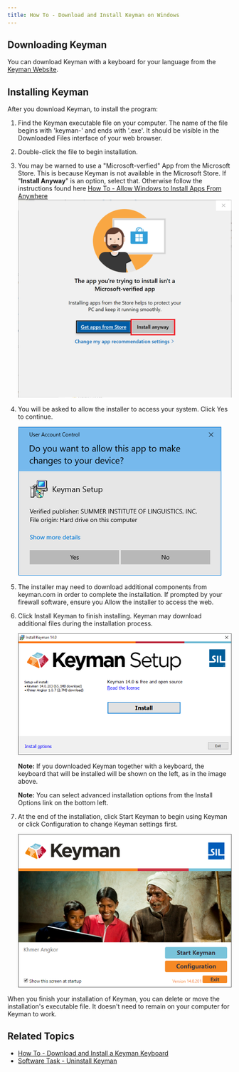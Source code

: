 ```yaml
---
title: How To - Download and Install Keyman on Windows
---
```


## Downloading Keyman

You can download Keyman with a keyboard for your language from the
[Keyman Website](https://keyman.com/windows/download).

## Installing Keyman

After you download Keyman, to install the program:

1.  Find the Keyman executable file on your computer. The name of the
    file begins with 'keyman-' and ends with '.exe'. It should
    be visible in the Downloaded Files interface of your web browser.

2.  Double-click the file to begin installation.

3. You may be warned to use a "Microsoft-verfied" App from the Microsoft Store. This is because Keyman is not available in the Microsoft Store. If "**Install Anyway**" is an option, select that. Otherwise follow the instructions found here [How To - Allow Windows to Install Apps From Anywhere](../troubleshooting/install-app-from-anywhere)
![](../desktop_images/km_non_app_store_2.png)

4.  You will be asked to allow the installer to access your system.
    Click Yes to continue.

    ![](../desktop_images/setup-click1.png)

5.  The installer may need to download additional components from keyman.com
    in order to complete the installation. If prompted by your firewall
    software, ensure you Allow the installer to access the web.

6.  Click Install Keyman to finish installing. Keyman may download additional
    files during the installation process.

    ![](../desktop_images/setup-click2.png)

    **Note:** If you downloaded Keyman together with a keyboard, the keyboard
    that will be installed will be shown on the left, as in the image above.

    **Note:** You can select advanced installation options from the Install
    Options link on the bottom left.

7.  At the end of the installation, click Start Keyman to begin using
    Keyman or click Configuration to change Keyman settings first.

    ![](../desktop_images/setup-click3.png)

When you finish your installation of Keyman, you can delete or move the
installation's executable file. It doesn't need to remain on your
computer for Keyman to work.

## Related Topics

-   [How To - Download and Install a Keyman Keyboard](download-and-install-keyboard)
-   [Software Task - Uninstall Keyman](../basic/uninstall)
